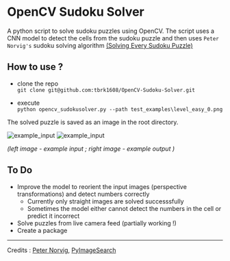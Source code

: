 # OpenCV Sudoku Solver

A python script to solve sudoku puzzles using OpenCV. The script uses a CNN model to detect the cells from the sudoku puzzle and then uses ```Peter Norvig's``` sudoku solving algorithm [(Solving Every Sudoku Puzzle)](https://norvig.com/sudoku.html)

## How to use ?

- clone the repo <br>
```git clone git@github.com:tbrk1608/OpenCV-Sudoku-Solver.git```

- execute <br>
```python opencv_sudokusolver.py --path test_examples\level_easy_0.png```

The solved puzzle is saved as an image in the root directory.


![example_input](/test_examples/level_easy_0.png) ![example_input](solved_level_easy_0.png)

*(left image - example input ; right image - example output )*

## To Do

- Improve the model to reorient the input images (perspective transformations) and detect numbers correctly
    - Currently only straight images are solved successsfully
    - Sometimes the model either cannot detect the numbers in the cell or predict it incorrect
- Solve puzzles from live camera feed (partially working !)
- Create a package

---
Credits : [Peter Norvig](https://norvig.com/), [PyImageSearch](https://pyimagesearch.com/)
